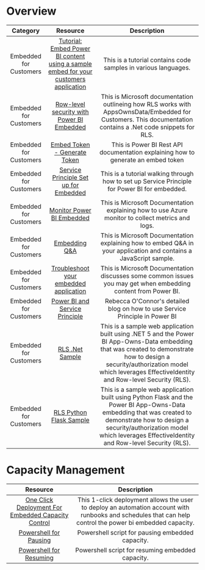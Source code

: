 # Overview

| Category | Resource | Description |
|:------------------------:|:-----------------------:|:-----------:|
| Embedded for Customers | [Tutorial: Embed Power BI content using a sample embed for your customers application](https://docs.microsoft.com/en-us/power-bi/developer/embedded/embed-sample-for-customers?tabs=net-core) | This is a tutorial contains code samples in various languages. |
| Embedded for Customers | [Row-level security with Power BI Embedded](https://docs.microsoft.com/en-us/power-bi/developer/embedded/embedded-row-level-security) | This is Microsoft documentation outlineing how RLS works with AppsOwnsData/Embedded for Customers. This documentation contains a .Net code snippets for RLS. |
| Embedded for Customers | [Embed Token - Generate Token](https://docs.microsoft.com/en-us/rest/api/power-bi/embed-token/embed-token-generate-token) | This is Power BI Rest API documentation explaining how to generate an embed token |
| Embedded for Customers | [Service Principle Set up for Embedded](https://github.com/lipinght/pbideployment/blob/main/ServicePrincipal/ServicePrincipal.md) | This is a tutorial walking through how to set up Service Principle for Power BI for embedded. |
| Embedded for Customers | [Monitor Power BI Embedded](https://docs.microsoft.com/en-us/power-bi/developer/embedded/monitor-power-bi-embedded) | This is Microsoft Documentation explaining how to use Azure monitor to collect metrics and logs. |
| Embedded for Customers | [Embedding Q&A](https://docs.microsoft.com/en-us/power-bi/developer/embedded/qanda) | This is Microsoft Documentation explaining how to embed Q&A in your application and contains a JavaScript sample. |
| Embedded for Customers | [Troubleshoot your embedded application](https://docs.microsoft.com/en-us/power-bi/developer/embedded/embedded-troubleshoot) | This is Microsoft Documentation discusses some common issues you may get when embedding content from Power BI. |
| Embedded for Customers | [Power BI and Service Principle](https://www.artfuldatanerd.com/post/power-bi-and-the-service-principle) | Rebecca O'Connor's detailed blog on how to use Service Principle in Power BI |
| Embedded for Customers | [RLS .Net Sample](https://docs.microsoft.com/en-us/power-bi/developer/embedded/embedded-row-level-security) | This is a sample web application built using .NET 5 and the Power BI App-Owns-Data embedding that was created to demonstrate how to design a security/authorization model which leverages EffectiveIdentity and Row-level Security (RLS). |
| Embedded for Customers | [RLS Python Flask Sample](https://github.com/lipinght/PBIEmbedRLSFlaskSample) | This is a sample web application built using Python Flask and the Power BI App-Owns-Data embedding that was created to demonstrate how to design a security/authorization model which leverages EffectiveIdentity and Row-level Security (RLS). |




# Capacity Management

| Resource | Description |
|:-----------------------:|:-----------:|
| [One Click Deployment For Embedded Capacity Control](https://github.com/lipinght/PBI-Embedded-Control-1-Click-Deployment) | This 1-click deployment allows the user to deploy an automation account with runbooks and schedules that can help control the power bi embedded capacity. |
| [Powershell for Pausing](https://github.com/lipinght/PBICookbook/blob/main/Embedded/pause.ps1) | Powershell script for pausing embedded capacity. |
| [Powershell for Resuming](https://github.com/lipinght/PBICookbook/blob/main/Embedded/resume.ps1) | Powershell script for resuming embedded capacity. |



